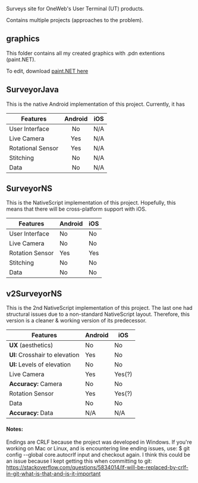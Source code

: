 Surveys site for OneWeb's User Terminal (UT) products.

Contains multiple projects (approaches to the problem).

## **graphics**

This folder contains all my created graphics with .pdn extentions (paint.NET).

To edit, download [paint.NET here](getpaint.net "paint.NET download page")

## **SurveyorJava**

This is the native Android implementation of this project.
Currently, it has

| Features | Android | iOS |
| ------- |:----:|:---:|
| User Interface | No | N/A |
| Live Camera | Yes | N/A |
| Rotational Sensor | Yes | N/A |
| Stitching | No | N/A |
| Data | No | N/A |

## **SurveyorNS**

This is the NativeScript implementation of this project. Hopefully, this means that there will be cross-platform support with iOS.

Features | Android | iOS
--- | --- | ---
User Interface | No | No
Live Camera | No | No
Rotation Sensor | Yes | Yes
Stitching | No | No
Data | No | No

## **v2SurveyorNS**

This is the 2nd NativeScript implementation of this project. The last one had structural issues due to a non-standard NativeScript layout.
Therefore, this version is a cleaner & working version of its predecessor.

Features | Android | iOS
--- | --- | ---
**UX** (aesthetics) | No | No
**UI:** Crosshair to elevation | Yes | No
**UI:** Levels of elevation | No | No
Live Camera | Yes | Yes(?)
**Accuracy:** Camera | No | No
Rotation Sensor | Yes | Yes(?)
Data | No | No
**Accuracy:** Data | N/A | N/A

#### Notes:

Endings are CRLF because the project was developed in Windows. If you're working on Mac or Linux, and is encountering line ending issues, use:
$ git config --global core.autocrlf input
and checkout again. I think this could be an issue because I kept getting this when committing to git:
https://stackoverflow.com/questions/5834014/lf-will-be-replaced-by-crlf-in-git-what-is-that-and-is-it-important

